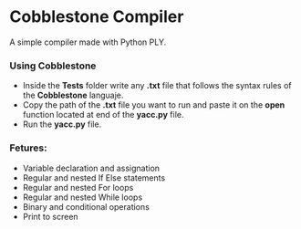 # Cobblestone Compiler
A simple compiler made with Python PLY.

### Using Cobblestone
- Inside the **Tests** folder write any **.txt** file that follows the syntax rules of the **Cobblestone** languaje.
- Copy the path of the **.txt** file you want to run and paste it on the **open** function located at end of the **yacc.py** file.
- Run the **yacc.py** file.

### Fetures:
- Variable declaration and assignation
- Regular and nested If Else statements
- Regular and nested For loops
- Regular and nested While loops
- Binary and conditional operations
- Print to screen
